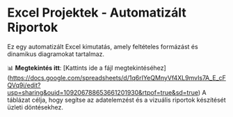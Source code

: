 # Excel Projektek - Automatizált Riportok

Ez egy automatizált Excel kimutatás, amely feltételes formázást és dinamikus diagramokat tartalmaz.

📊 **Megtekintés itt**: [Kattints ide a fájl megtekintéséhez] (https://docs.google.com/spreadsheets/d/1q6rIYeQMnyVf4XL9mvIs7A_E_cFQVq9i/edit?usp=sharing&ouid=109206788653661201930&rtpof=true&sd=true)
A táblázat célja, hogy segítse az adatelemzést és a vizuális riportok készítését üzleti döntésekhez.
